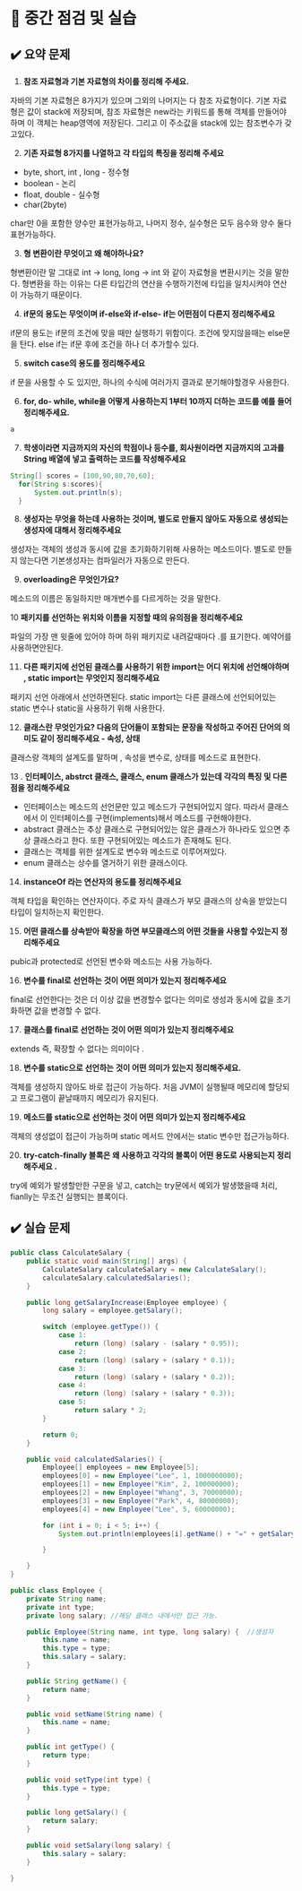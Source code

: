 

# 📌 중간 점검 및 실습

## ✔️ 요약 문제

1. **참조 자료형과 기본 자료형의 차이를 정리해 주세요.**

자바의 기본 자료형은 8가지가 있으며 그외의 나머지는 다 참조 자료형이다.
기본 자료형은 값이 stack에 저장되며, 참조 자료형은 new라는 키워드를 통해 객체를 만들어야하며 이 객체는 heap영역에 저장된다. 그리고 이 주소값을 stack에 있는 참조변수가 갖고있다.

2. **기존 자료형 8가지를 나열하고 각 타입의 특징을 정리해 주세요**

 - byte, short, int , long - 정수형 
 - boolean - 논리
 - float, double - 실수형
 - char(2byte)

char만 0을 포함한 양수만 표현가능하고, 나머지 정수, 실수형은 모두 음수와 양수 둘다 표현가능하다.

3.  **형 변환이란 무엇이고 왜 해야하나요?**

형변환이란 말 그대로 int → long, long → int 와 같이 자료형을 변환시키는 것을 말한다.
형변환을 하는 이유는 다른 타입간의 연산을 수행하기전에 타입을 일치시켜야 연산이 가능하기 때문이다.

4. **if문의 용도는 무엇이며 if-else와 if-else- if는 어떤점이 다른지 정리해주세요**

if문의 용도는 if문의 조건에 맞을 때만 실행하기 위함이다. 조건에 맞지않을때는 else문을 탄다.
else if는 if문 후에 조건을 하나 더 추가할수 있다.

5.  **switch case의 용도를 정리해주세요**

if 문을 사용할 수 도 있지만, 하나의 수식에 여러가지 결과로 분기해야할경우 사용한다.

6. **for, do- while, while을 어떻게 사용하는지 1부터 10까지 더하는 코드를 예를 들어 정리해주세요.**

```java
a
```

7. **학생이라면 지금까지의 자신의 학점이나 등수를, 회사원이라면 지금까지의 고과를 String 배열에 넣고 출력하는 코드를 작성해주세요**

```java
String[] scores = [100,90,80,70,60];
  for(String s:scores){
      System.out.println(s);
  }
```
8. **생성자는 무엇을 하는데 사용하는 것이며, 별도로 만들지 않아도 자동으로 생성되는 생성자에 대해서 정리해주세요**

생성자는 객체의 생성과 동시에 값을 초기화하기위해 사용하는 메소드이다. 별도로 만들지 않는다면 기본생성자는 컴파일러가 자동으로 만든다.


9. **overloading은 무엇인가요?**

메소드의 이름은 동일하지만 매개변수를 다르게하는 것을 말한다.

10 **패키지를 선언하는 위치와 이름을 지정할 때의 유의점을 정리해주세요**

파일의 가장 맨 윗줄에 있어야 하며 하위 패키지로 내려갈때마다 .를 표기한다. 예약어를 사용하면안된다.

11. **다른 패키지에 선언된 클래스를 사용하기 위한 import는 어디 위치에 선언해야하며 , static import는 무엇인지 정리해주세요**
 
패키지 선언 아래에서 선언하면된다. static import는 다른 클래스에 선언되어있는 static 변수나 static을 사용하기 위해 사용한다.

12. **클래스란 무엇인가요? 다음의 단어들이 포함되는 문장을 작성하고 주어진 단어의 의미도 같이 정리해주세요 - 속성, 상태**

클래스랑 객체의 설계도를 말하며 , 속성을 변수로, 상태를 메소드로 표현한다.

13 . **인터페이스, abstrct 클래스, 클래스, enum 클래스가 있는데 각각의 특징 및 다른 점을 정리해주세요**
- 인터페이스는 메소드의 선언문만 있고 메소드가 구현되어있지 않다. 따라서 클래스에서 이 인터페이스를 구현(implements)해서 메소드를 구현해야한다.
- abstract 클래스는 추상 클래스로 구현되어있는 않은 클래스가 하나라도 있으면 추상 클래스라고 한다. 또한 구현되어있는 메소드가 존재해도 된다.
- 클래스는 객체를 위한 설계도로 변수와 메소드로 이루어져있다.
- enum 클래스는 상수를 열거하기 위한 클래스이다.

14. **instanceOf 라는 연산자의 용도를 정리해주세요**

객체 타입을 확인하는 연산자이다.  주로 자식 클래스가 부모 클래스의 상속을 받았는디 타입이 일치하는지 확인한다.

15. **어떤 클래스를 상속받아 확장을 하면 부모클래스의 어떤 것들을 사용할 수있는지 정리해주세요**

pubic과 protected로 선언된 변수와 메소드는 사용 가능하다.

16. **변수를 final로 선언하는 것이 어떤 의미가 있는지 정리해주세요**

final로 선언한다는 것은 더 이상 값을 변경할수 없다는 의미로 생성과 동시에 값을 초기화하면 값을 변경할 수 없다.

17. **클래스를 final로 선언하는 것이 어떤 의미가 있는지 정리해주세요**

extends 즉, 확장할 수 없다는 의미이다 .

18. **변수를 static으로 선언하는 것이 어떤 의미가 있는지 정리해주세요.**

객체를 생성하지 않아도 바로 접근이 가능하다. 처음 JVM이 실행될때 메모리에 할당되고 프로그램이 끝날때까지 메모리가 유지된다.

19. **메소드를 static으로 선언하는 것이 어떤 의미가 있는지 정리해주세요**

객체의 생성없이 접근이 가능하며 static 메서드 안에서는 static 변수만 접근가능하다.

20. **try-catch-finally 블록은 왜 사용하고 각각의 블록이 어떤 용도로 사용되는지 정리해주세요 .**

try에 예외가 발생할만한 구문을 넣고, catch는 try문에서 예외가 발생했을때 처리, fianlly는 무조건 실행되는 블록이다.

## ✔️ 실습 문제
```java
public class CalculateSalary {
    public static void main(String[] args) {
        CalculateSalary calculateSalary = new CalculateSalary();
        calculateSalary.calculatedSalaries();
    }

    public long getSalaryIncrease(Employee employee) {
        long salary = employee.getSalary();

        switch (employee.getType()) {
            case 1:
                return (long) (salary - (salary * 0.95));
            case 2:
                return (long) (salary + (salary * 0.1));
            case 3:
                return (long) (salary + (salary * 0.2));
            case 4:
                return (long) (salary + (salary * 0.3));
            case 5:
                return salary * 2;
        }

        return 0;
    }

    public void calculatedSalaries() {
        Employee[] employees = new Employee[5];
        employees[0] = new Employee("Lee", 1, 1000000000);
        employees[1] = new Employee("Kim", 2, 100000000);
        employees[2] = new Employee("Whang", 3, 70000000);
        employees[3] = new Employee("Park", 4, 80000000);
        employees[4] = new Employee("Lee", 5, 60000000);

        for (int i = 0; i < 5; i++) {
            System.out.println(employees[i].getName() + "=" + getSalaryIncrease(employees[i]));

        }

    }
}
```

```java
public class Employee {
    private String name;
    private int type;
    private long salary; //해당 클래스 내에서만 접근 가능.

    public Employee(String name, int type, long salary) {  //생성자
        this.name = name;
        this.type = type;
        this.salary = salary;
    }

    public String getName() {
        return name;
    }

    public void setName(String name) {
        this.name = name;
    }

    public int getType() {
        return type;
    }

    public void setType(int type) {
        this.type = type;
    }

    public long getSalary() {
        return salary;
    }

    public void setSalary(long salary) {
        this.salary = salary;
    }

}
```